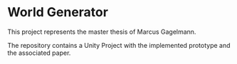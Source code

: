 # World Generator

This project represents the master thesis of Marcus Gagelmann.  

The repository contains a Unity Project with the implemented prototype and the associated paper.
